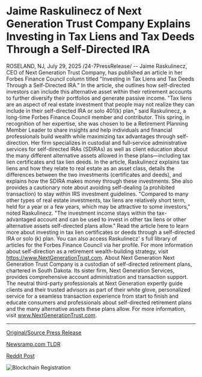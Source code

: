 # Jaime Raskulinecz of Next Generation Trust Company Explains Investing in Tax Liens and Tax Deeds Through a Self-Directed IRA

ROSELAND, NJ, July 29, 2025 /24-7PressRelease/ -- Jaime Raskulinecz, CEO of Next Generation Trust Company, has published an article in her Forbes Finance Council column titled "Investing in Tax Liens and Tax Deeds Through a Self-Directed IRA." In the article, she outlines how self-directed investors can include this alternative asset within their retirement accounts to further diversify their portfolios and generate passive income.   "Tax liens are an aspect of real estate investment that people may not realize they can include in their self-directed IRA or solo 401(k) plan," said Raskulinecz, a long-time Forbes Finance Council member and contributor. This spring, in recognition of her expertise, she was chosen to be a Retirement Planning Member Leader to share insights and help individuals and financial professionals build wealth while maximizing tax advantages through self-direction.  Her firm specializes in custodial and full-service administrative services for self-directed IRAs (SDIRAs) as well as client education about the many different alternative assets allowed in these plans—including tax lien certificates and tax lien deeds.  In the article, Raskulinecz explains tax liens and how they relate to real estate as an asset class, details the differences between the two investments (certificates and deeds), and explains how the SDIRA makes money through these investments. She also provides a cautionary note about avoiding self-dealing (a prohibited transaction) to stay within IRS investment guidelines.   "Compared to many other types of real estate investments, tax liens are relatively short term, held for a year or a few years, which may be attractive to some investors," noted Raskulinecz. "The investment income stays within the tax-advantaged account and can be used to invest in other tax liens or other alternative assets self-directed plans allow."  Read the article here to learn more about investing in tax lien certificates or deeds through a self-directed IRA or solo (k) plan. You can also access Raskulinecz' s full library of articles for the Forbes Finance Council via her profile. For more information about self-direction as a retirement wealth-building strategy, visit https://www.NextGenerationTrust.com.  About Next Generation  Next Generation Trust Company is a custodian of self-directed retirement plans, chartered in South Dakota. Its sister firm, Next Generation Services, provides comprehensive account administration and transaction support. The neutral third-party professionals at Next Generation expertly guide clients and their trusted advisors as part of their white glove, personalized service for a seamless transaction experience from start to finish and educate consumers and professionals about self-directed retirement plans and the many alternative assets these plans allow. For more information, visit www.NextGenerationTrust.com. 

---

[Original/Source Press Release](https://www.24-7pressrelease.com/press-release/525288/jaime-raskulinecz-of-next-generation-trust-company-explains-investing-in-tax-liens-and-tax-deeds-through-a-self-directed-ira)
                    

[Newsramp.com TLDR](https://newsramp.com/curated-news/unlock-retirement-wealth-with-tax-liens-in-self-directed-iras/be1636c5fb9404481b36a35da128fa06) 

 



[Reddit Post](https://www.reddit.com/r/RealEstate_NewsRamp/comments/1mc51q7/unlock_retirement_wealth_with_tax_liens_in/) 



![Blockchain Registration](https://cdn.newsramp.app/24-7PressRelease/qrcode/257/29/larkZWzW.webp)